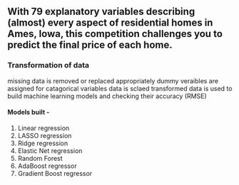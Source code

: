 ## With 79 explanatory variables describing (almost) every aspect of residential homes in Ames, Iowa, this competition challenges you to predict the final price of each home.

### Transformation of data
missing data is removed or replaced appropriately
dummy veraibles are assigned for catagorical variables
data is sclaed
transformed data is used to build machine learning models and checking their accuracy (RMSE)

#### Models built - 
1. Linear regression
2. LASSO regression
3. Ridge regression
4. Elastic Net regression
5. Random Forest
6. AdaBoost regressor
7. Gradient Boost regressor
